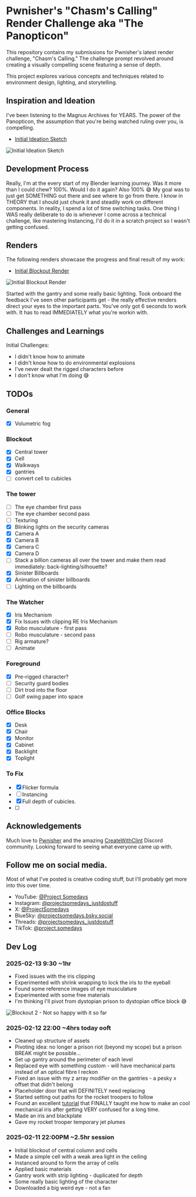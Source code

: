 # Pwnisher's "Chasm's Calling" Render Challenge aka "The Panopticon"

This repository contains my submissions for Pwnisher's latest render challenge, "Chasm's Calling."  The challenge prompt revolved around creating a visually compelling scene featuring a sense of depth.

This project explores various concepts and techniques related to environment design, lighting, and storytelling.

## Inspiration and Ideation

I've been listening to the Magnus Archives for YEARS. The power of the Panopticon, the assumption that you're being watched ruling over you, is compelling.

*   [Initial Ideation Sketch](Sketches/Initial%20ideation%20sketch.png)

![Initial Ideation Sketch](Sketches/Initial%20ideation%20sketch.png)

## Development Process

Really, I'm at the every start of my Blender learning journey. Was it more than I could chew? 100%. Would I do it again? Also 100% 😅
My goal was to just get SOMETHING out there and see where to go from there.
I know in THEORY that I should just chunk it and steadily work on different components. In reality, I spend a lot of time switching tasks.
One thing I WAS really deliberate to do is whenever I come across a technical challenge, like mastering Instancing, I'd do it in a scratch project so I wasn't getting confused.

## Renders

The following renders showcase the progress and final result of my work:

*   [Initial Blockout Render](Renders/Initial%20Blockout%20Render.png)

![Initial Blockout Render](Renders/Initial%20Blockout%20Render.png)

Started with the gantry and some really basic lighting. Took onboard the feedback I've seen other participants get - the really effective renders direct your eyes to the important parts. You've only got 6 seconds to work with. It has to read IMMEDIATELY what you're workin with.
<!-- *   [Further Renders](Renders/Add%20more%20render%20file%20names%20here.png)  *(Remember to replace with actual filenames)*
*   [Final Render](Renders/Final%20Render.png) *(Remember to replace with actual filename)* -->

## Challenges and Learnings

Initial Challenges:
*   I didn't know how to animate
*   I didn't know how to do environmental explosions
*   I've never dealt the rigged characters before
*   I don't know what I'm doing 😅
<!-- This challenge presented several interesting hurdles, particularly [mention any specific challenges you faced, e.g., optimizing the scene, creating realistic textures, achieving the desired mood, etc.].  Overcoming these challenges allowed me to learn [mention what you learned, e.g., new techniques, improved workflow, etc.]. -->

## TODOs
### General
* [x] Volumetric fog
### Blockout
* [X] Central tower
* [X] Cell
* [X] Walkways
* [X] gantries
* [ ] convert cell to cubicles
### The tower
* [ ] The eye chamber first pass
* [ ] The eye chamber second pass
* [ ] Texturing
* [x] Blinking lights on the security cameras
* [X] Camera A
* [X] Camera B
* [X] Camera C
* [X] Camera D
* [ ] Stack a billion cameras all over the tower and make them read immediately: back-lighting/silhouette?
* [x] Sinister Billboards
* [x] Animation of sinister billboards
* [ ] Lighting on the billboards
### The Watcher
* [x] Iris Mechanism
* [x] Fix Issues with clipping RE Iris Mechanism
* [x] Robo musculature - first pass
* [ ] Robo musculature - second pass
* [ ] Rig armature?
* [ ] Animate
### Foreground
* [x] Pre-rigged character?
* [ ] Security guard bodies
* [ ] Dirt trod into the floor
* [ ] Golf swing paper into space
### Office Blocks
* [x] Desk
* [x] Chair
* [x] Monitor
* [x] Cabinet
* [x] Backlight
* [x] Toplight

### To Fix
* [x] Flicker formula
* [ ] Instancing
* [x] Full depth of cubicles.
* [ ] 

## Acknowledgements

Much love to [Pwnisher](https://www.youtube.com/c/pwnisher) and the amazing [CreateWithClint](https://discord.com/invite/createwithclint) Discord community. Looking forward to seeing what everyone came up with.
<!-- I'd like to thank Pwnisher for hosting this exciting challenge and the community for their feedback and support.  [Optional: Add any other acknowledgements, e.g., to specific artists, resources, etc.] -->

## Follow me on social media.
Most of what I've posted is creative coding stuff, but I'll probably get more into this over time.
* YouTube: [@Project Somedays](https://www.youtube.com/@projectsomedays)
* Instagram: [@projectsomedays_justdostuff](https://www.instagram.com/projectsomedays_justdostuff/)
* X: [@ProjectSomedays](https://x.com/ProjectSomedays)
* BlueSky: [@projectsomedays.bsky.social](https://bsky.app/profile/projectsomedays.bsky.social)
* Threads: [@projectsomedays_justdostuff](https://www.threads.net/@projectsomedays_justdostuff)
* TikTok: [@project.somedays](https://www.tiktok.com/@project.somedays)

<!-- Feel free to reach out with any questions or comments! [Optional: Add your contact information, e.g., ArtStation link, email address, etc.] -->
## Dev Log
### 2025-02-13 9:30 ~1hr
* Fixed issues with the iris clipping
* Experimented with shrink wrapping to lock the iris to the eyeball
* Found some reference images of eye musculature
* Experimented with some free materials
* I'm thinking I'll pivot from dystopian prison to dystopian office block 😅

![Blockout 2 - Not so happy with it so far](Renders/Blockout%20Render%202.png)

### 2025-02-12 22:00 ~4hrs today ooft
* Cleaned up structure of assets
* Pivoting idea: no longer a prison riot (beyond my scope) but a prison BREAK might be possible...
* Set up gantry around the perimeter of each level
* Replaced eye with something custom - will have mechanical parts instead of an optical fibre I reckon
* Fixed an issue with my z array modifier on the gantries - a pesky x offset that didn't belong
* Placeholder door that will DEFINITELY need replacing
* Started setting out paths for the rocket troopers to follow
* Found an excellent [tutorial](https://www.youtube.com/watch?v=L5lyXS-uhyI) that FINALLY taught me how to make an cool mechanical iris after getting VERY confused for a long time.
* Made an iris and blackplate
* Gave my rocket trooper temporary jet plumes

### 2025-02-11 22:00PM ~2.5hr session
* Initial blockout of central column and cells
* Made a simple cell with a weak area light in the ceiling
* Instanced around to form the array of cells
* Applied basic materials
* Gantry work with strip lighting - duplicated for depth
* Some really basic lighting of the character
* Downloaded a big weird eye - not a fan